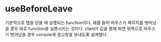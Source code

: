 # useBeforeLeave
기본적으로 탭을 닫을 때 실행되는 function이다. 예를 들어 마우스가 페이지를 벗어났을 경우 바로 function을 실행시키는 것이다. clientY 값을 통해 화면 위쪽으로 마우스가 벗어났을 경우 console에 경고창을 보내도록 설계했다.